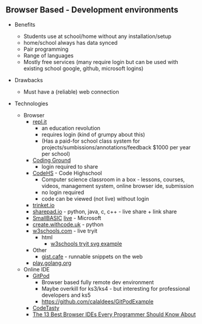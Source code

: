 Browser Based - Development environments
----------------------------------------

* Benefits
    * Students use at school/home without any installation/setup
    * home/school always has data synced
    * Pair programming
    * Range of languages
    * Mostly free services (many require login but can be used with existing school google, github, microsoft logins)
* Drawbacks
    * Must have a (reliable) web connection

* Technologies
    * Browser
        * [repl.it](https://repl.it/)
            * an education revolution
            * requires login (kind of grumpy about this)
            * (Has a paid-for school class system for projects/sumbissions/annotations/feedback $1000 per year per school)
        * [Coding Ground](https://www.tutorialspoint.com/codingground.htm)
            * login required to share
        * [CodeHS](https://codehs.com/) - Code Highschool
            * Computer science classroom in a box - lessons, courses, videos, management system, online browser ide, submission
            * no login required
            * code can be viewed (not live) without login
        * [trinket.io](https://trinket.io/)
        * [sharepad.io](https://www.sharepad.io/) - python, java, c, c++ - live share + link share
        * [SmallBASIC](https://SmallBASIC.com/) [live](https://superbasic-v2.azurewebsites.net/) - Microsoft
        * [create.withcode.uk](https://create.withcode.uk/) - python
        * [w3schools.com](https://www.w3schools.com/) - live tryit
            * html
                * [w3schools tryit svg example](https://www.w3schools.com/graphics/tryit.asp?filename=trysvg_circle)
        * Other
            * [gist.cafe](https://gist.cafe/) - runnable snippets on the web
        * [play.golang.org](https://play.golang.org/)
    * Online IDE
        * [GitPod](https://www.gitpod.io/)
            * Browser based fully remote dev environment
            * Maybe overkill for ks3/ks4 - but interesting for professional developers and ks5
            * https://github.com/calaldees/GitPodExample
        * [CodeTasty](https://codetasty.com/)
        * [The 13 Best Browser IDEs Every Programmer Should Know About](https://www.makeuseof.com/tag/programmer-browser-ides/)
